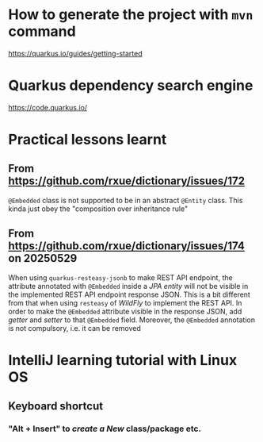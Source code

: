 # How to generate the project with `mvn` command
https://quarkus.io/guides/getting-started

# Quarkus dependency search engine
https://code.quarkus.io/

# Practical lessons learnt
## From https://github.com/rxue/dictionary/issues/172
`@Embedded` class is not supported to be in an abstract `@Entity` class. This kinda just obey the "composition over inheritance rule"

## From https://github.com/rxue/dictionary/issues/174 on 20250529
When using `quarkus-resteasy-jsonb` to make REST API endpoint, the attribute annotated with `@Embedded` inside a *JPA entity* will not be visible in the implemented REST API endpoint response JSON. This is a bit different from that when using `resteasy` of *WildFly* to implement the REST API. In order to make the `@Embedded` attribute visible in the response JSON, add *getter* and *setter* to that `@Embedded` field. Moreover, the `@Embedded` annotation is not compulsory, i.e. it can be removed

# IntelliJ learning tutorial with Linux OS
## Keyboard shortcut
### "Alt + Insert" to *create a New* class/package etc.


